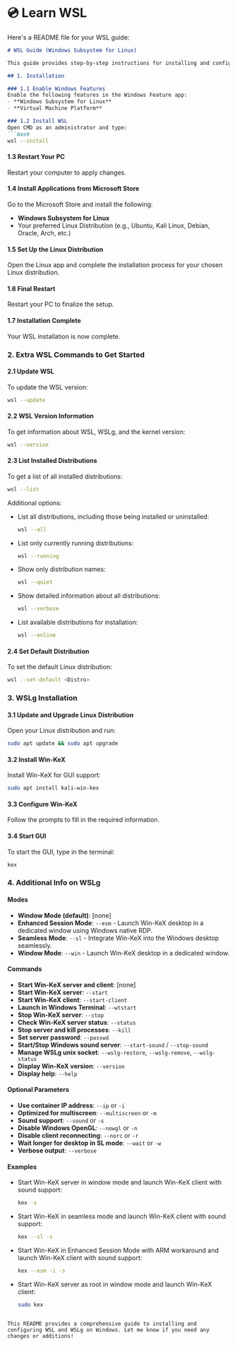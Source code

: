# 💿 Learn WSL

Here's a README file for your WSL guide:

````markdown
# WSL Guide (Windows Subsystem for Linux)

This guide provides step-by-step instructions for installing and configuring the Windows Subsystem for Linux (WSL) and using additional tools like Win-KeX for graphical interface support.

## 1. Installation

### 1.1 Enable Windows Features
Enable the following features in the Windows Feature app:
- **Windows Subsystem for Linux**
- **Virtual Machine Platform**

### 1.2 Install WSL
Open CMD as an administrator and type:
```bash
wsl --install
````

#### 1.3 Restart Your PC

Restart your computer to apply changes.

#### 1.4 Install Applications from Microsoft Store

Go to the Microsoft Store and install the following:

* **Windows Subsystem for Linux**
* Your preferred Linux Distribution (e.g., Ubuntu, Kali Linux, Debian, Oracle, Arch, etc.)

#### 1.5 Set Up the Linux Distribution

Open the Linux app and complete the installation process for your chosen Linux distribution.

#### 1.6 Final Restart

Restart your PC to finalize the setup.

#### 1.7 Installation Complete

Your WSL installation is now complete.

### 2. Extra WSL Commands to Get Started

#### 2.1 Update WSL

To update the WSL version:

```bash
wsl --update
```

#### 2.2 WSL Version Information

To get information about WSL, WSLg, and the kernel version:

```bash
wsl --version
```

#### 2.3 List Installed Distributions

To get a list of all installed distributions:

```bash
wsl --list
```

Additional options:

*   List all distributions, including those being installed or uninstalled:

    ```bash
    wsl --all
    ```
*   List only currently running distributions:

    ```bash
    wsl --running
    ```
*   Show only distribution names:

    ```bash
    wsl --quiet
    ```
*   Show detailed information about all distributions:

    ```bash
    wsl --verbose
    ```
*   List available distributions for installation:

    ```bash
    wsl --online
    ```

#### 2.4 Set Default Distribution

To set the default Linux distribution:

```bash
wsl --set-default <Distro>
```

### 3. WSLg Installation

#### 3.1 Update and Upgrade Linux Distribution

Open your Linux distribution and run:

```bash
sudo apt update && sudo apt upgrade
```

#### 3.2 Install Win-KeX

Install Win-KeX for GUI support:

```bash
sudo apt install kali-win-kex
```

#### 3.3 Configure Win-KeX

Follow the prompts to fill in the required information.

#### 3.4 Start GUI

To start the GUI, type in the terminal:

```bash
kex
```

### 4. Additional Info on WSLg

#### Modes

* **Window Mode (default)**: \[none]
* **Enhanced Session Mode**: `--esm` - Launch Win-KeX desktop in a dedicated window using Windows native RDP.
* **Seamless Mode**: `--sl` - Integrate Win-KeX into the Windows desktop seamlessly.
* **Window Mode**: `--win` - Launch Win-KeX desktop in a dedicated window.

#### Commands

* **Start Win-KeX server and client**: \[none]
* **Start Win-KeX server**: `--start`
* **Start Win-KeX client**: `--start-client`
* **Launch in Windows Terminal**: `--wtstart`
* **Stop Win-KeX server**: `--stop`
* **Check Win-KeX server status**: `--status`
* **Stop server and kill processes**: `--kill`
* **Set server password**: `--passwd`
* **Start/Stop Windows sound server**: `--start-sound` / `--stop-sound`
* **Manage WSLg unix socket**: `--wslg-restore`, `--wslg-remove`, `--wslg-status`
* **Display Win-KeX version**: `--version`
* **Display help**: `--help`

#### Optional Parameters

* **Use container IP address**: `--ip` or `-i`
* **Optimized for multiscreen**: `--multiscreen` or `-m`
* **Sound support**: `--sound` or `-s`
* **Disable Windows OpenGL**: `--nowgl` or `-n`
* **Disable client reconnecting**: `--norc` or `-r`
* **Wait longer for desktop in SL mode**: `--wait` or `-w`
* **Verbose output**: `--verbose`

#### Examples

*   Start Win-KeX server in window mode and launch Win-KeX client with sound support:

    ```bash
    kex -s
    ```
*   Start Win-KeX in seamless mode and launch Win-KeX client with sound support:

    ```bash
    kex --sl -s
    ```
*   Start Win-KeX in Enhanced Session Mode with ARM workaround and launch Win-KeX client with sound support:

    ```bash
    kex --esm -i -s
    ```
*   Start Win-KeX server as root in window mode and launch Win-KeX client:

    ```bash
    sudo kex
    ```

```

This README provides a comprehensive guide to installing and configuring WSL and WSLg on Windows. Let me know if you need any changes or additions!
```
